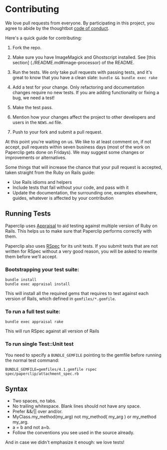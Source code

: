 Contributing
============

We love pull requests from everyone. By participating in this project, you agree
to abide by the thoughtbot [code of conduct].

[code of conduct]: https://thoughtbot.com/open-source-code-of-conduct

Here's a quick guide for contributing:

1. Fork the repo.

1. Make sure you have ImageMagick and Ghostscript installed. See [this section]
(./README.md#image-processor) of the README.

1. Run the tests. We only take pull requests with passing tests, and it's great
to know that you have a clean slate: `bundle && bundle exec rake`

1. Add a test for your change. Only refactoring and documentation changes
require no new tests. If you are adding functionality or fixing a bug, we need
a test!

1. Make the test pass.

1. Mention how your changes affect the project to other developers and users in
   the `NEWS.md` file.

1. Push to your fork and submit a pull request.

At this point you're waiting on us. We like to at least comment on, if not
accept, pull requests within seven business days (most of the work on Paperclip
gets done on Fridays). We may suggest some changes or improvements or
alternatives.

Some things that will increase the chance that your pull request is accepted,
taken straight from the Ruby on Rails guide:

* Use Rails idioms and helpers
* Include tests that fail without your code, and pass with it
* Update the documentation, the surrounding one, examples elsewhere, guides,
  whatever is affected by your contribution

Running Tests
-------------

Paperclip uses [Appraisal](https://github.com/thoughtbot/appraisal) to aid
testing against multiple version of Ruby on Rails. This helps us to make sure
that Paperclip performs correctly with them.

Paperclip also uses [RSpec](http://rspec.info) for its unit tests. If you submit
tests that are not written for RSpec without a very good reason, you
will be asked to rewrite them before we'll accept.

### Bootstrapping your test suite:

    bundle install
    bundle exec appraisal install

This will install all the required gems that requires to test against each
version of Rails, which defined in `gemfiles/*.gemfile`.

### To run a full test suite:

    bundle exec appraisal rake

This will run RSpec against all version of Rails

### To run single Test::Unit test

You need to specify a `BUNDLE_GEMFILE` pointing to the gemfile before running
the normal test command:

    BUNDLE_GEMFILE=gemfiles/4.1.gemfile rspec spec/paperclip/attachment_spec.rb

Syntax
------

* Two spaces, no tabs.
* No trailing whitespace. Blank lines should not have any space.
* Prefer &&/|| over and/or.
* MyClass.my_method(my_arg) not my_method( my_arg ) or my_method my_arg.
* a = b and not a=b.
* Follow the conventions you see used in the source already.

And in case we didn't emphasize it enough: we love tests!
